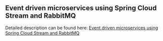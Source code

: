 ## Event driven microservices using Spring Cloud Stream and RabbitMQ

Detailed description can be found here: [Event driven microservices using Spring Cloud Stream and RabbitMQ](https://piotrminkowski.wordpress.com/2017/02/13/event-driven-microservices-using-spring-cloud-stream-and-rabbitmq/) 


